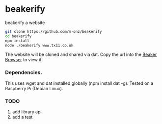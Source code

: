 # beakerify
beakerify a website

```sh
git clone https://github.com/m-onz/beakerify
cd beakerify
npm install
node ./beakerify www.tx11.co.uk
```

The website will be cloned and shared via dat. Copy the url into the
[Beaker Browser](https://www.github.com/beakerbrowser/beaker) to view it.

### Dependencies.

This uses wget and dat installed globally (npm install dat -g). Tested on a Raspberry Pi (Debian Linux).


### TODO
1. add library api
2. add a test

